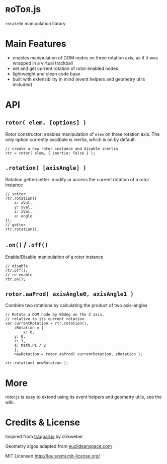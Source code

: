 ʀoToᴙ.js
========

`rotate3d` manipulation library

Main Features
=============

- enables manipulation of DOM nodes on three rotation axis, as if it was wrapped in a virtual trackball
- set and get current rotation of rotor enabled nodes
- lightweight and clean code base
- built with extensibility in mind (event helpers and geometry utils included)

API
===

`rotor( elem, [options] )`
--------------------------

Rotor constructor: enables manipulation of `elem` on three rotation axis.
The only option currently availbale is inertia, which is on by default.

    // create a new rotor instance and disable inertia
    rtr = rotor( elem, { inertia: false } );

`.rotation( [axisAngle] )`
--------------------------

Rotation getter/setter: modify or access the current rotation of a rotor instance

    // setter
    rtr.rotation({
    	x: xVal,
    	y: yVal,
    	z: zVal,
    	a: angle
    });
    // getter
    rtr.rotation();

`.on()` / `.off()`
------------------

Enable/Disable manipulation of a rotor instance

    // disable
    rtr.off();
    // re-enable
    rtr.on();

`rotor.aaProd( axisAngle0, axisAngle1 )`
----------------------------------------

Combine two rotations by calculating the product of two axis-angles

    // Rotate a DOM node by 90deg on the Z axis,
    // relative to its current rotation
    var currentRotation = rtr.rotation(),
    	zRotation = {
    		x: 0,
        y: 0,
        z: 1,
        a: Math.PI / 2
    	},
    	newRotation = rotor.aaProd( currentRotation, zRotation );
    
    rtr.rotation( newRotation );

More
====

rotor.js is easy to extend using its event helpers and geometry utils, see the wiki.

Credits & License
=================

Inspired from [traqball.js](http://github.com/dirkweber/traqball.js) by dirkweber

Geometry algos adapted from [euclideanspace.com](http://euclideanspace.com/maths/geometry/rotations/conversions/)

MIT Licensed http://louisremi.mit-license.org/